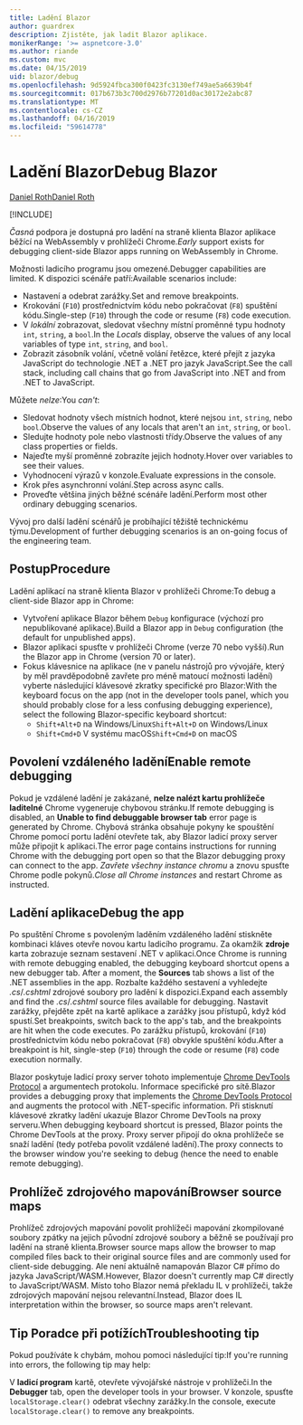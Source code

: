 ```yaml
---
title: Ladění Blazor
author: guardrex
description: Zjistěte, jak ladit Blazor aplikace.
monikerRange: '>= aspnetcore-3.0'
ms.author: riande
ms.custom: mvc
ms.date: 04/15/2019
uid: blazor/debug
ms.openlocfilehash: 9d5924fbca300f0423fc3130ef749ae5a6639b4f
ms.sourcegitcommit: 017b673b3c700d2976b77201d0ac30172e2abc87
ms.translationtype: MT
ms.contentlocale: cs-CZ
ms.lasthandoff: 04/16/2019
ms.locfileid: "59614778"
---
```

# <a name="debug-blazor"></a><span data-ttu-id="74c64-103">Ladění Blazor</span><span class="sxs-lookup"><span data-stu-id="74c64-103">Debug Blazor</span></span>

[<span data-ttu-id="74c64-104">Daniel Roth</span><span class="sxs-lookup"><span data-stu-id="74c64-104">Daniel Roth</span></span>](https://github.com/danroth27)

[!INCLUDE[](~/includes/razor-components-preview-notice.md)]

<span data-ttu-id="74c64-105">*Časná* podpora je dostupná pro ladění na straně klienta Blazor aplikace běžící na WebAssembly v prohlížeči Chrome.</span><span class="sxs-lookup"><span data-stu-id="74c64-105">*Early* support exists for debugging client-side Blazor apps running on WebAssembly in Chrome.</span></span>

<span data-ttu-id="74c64-106">Možnosti ladicího programu jsou omezené.</span><span class="sxs-lookup"><span data-stu-id="74c64-106">Debugger capabilities are limited.</span></span> <span data-ttu-id="74c64-107">K dispozici scénáře patří:</span><span class="sxs-lookup"><span data-stu-id="74c64-107">Available scenarios include:</span></span>

* <span data-ttu-id="74c64-108">Nastavení a odebrat zarážky.</span><span class="sxs-lookup"><span data-stu-id="74c64-108">Set and remove breakpoints.</span></span>
* <span data-ttu-id="74c64-109">Krokování (`F10`) prostřednictvím kódu nebo pokračovat (`F8`) spuštění kódu.</span><span class="sxs-lookup"><span data-stu-id="74c64-109">Single-step (`F10`) through the code or resume (`F8`) code execution.</span></span>
* <span data-ttu-id="74c64-110">V *lokální* zobrazovat, sledovat všechny místní proměnné typu hodnoty `int`, `string`, a `bool`.</span><span class="sxs-lookup"><span data-stu-id="74c64-110">In the *Locals* display, observe the values of any local variables of type `int`, `string`, and `bool`.</span></span>
* <span data-ttu-id="74c64-111">Zobrazit zásobník volání, včetně volání řetězce, které přejít z jazyka JavaScript do technologie .NET a .NET pro jazyk JavaScript.</span><span class="sxs-lookup"><span data-stu-id="74c64-111">See the call stack, including call chains that go from JavaScript into .NET and from .NET to JavaScript.</span></span>

<span data-ttu-id="74c64-112">Můžete *nelze*:</span><span class="sxs-lookup"><span data-stu-id="74c64-112">You *can't*:</span></span>

* <span data-ttu-id="74c64-113">Sledovat hodnoty všech místních hodnot, které nejsou `int`, `string`, nebo `bool`.</span><span class="sxs-lookup"><span data-stu-id="74c64-113">Observe the values of any locals that aren't an `int`, `string`, or `bool`.</span></span>
* <span data-ttu-id="74c64-114">Sledujte hodnoty pole nebo vlastnosti třídy.</span><span class="sxs-lookup"><span data-stu-id="74c64-114">Observe the values of any class properties or fields.</span></span>
* <span data-ttu-id="74c64-115">Najeďte myší proměnné zobrazíte jejich hodnoty.</span><span class="sxs-lookup"><span data-stu-id="74c64-115">Hover over variables to see their values.</span></span>
* <span data-ttu-id="74c64-116">Vyhodnocení výrazů v konzole.</span><span class="sxs-lookup"><span data-stu-id="74c64-116">Evaluate expressions in the console.</span></span>
* <span data-ttu-id="74c64-117">Krok přes asynchronní volání.</span><span class="sxs-lookup"><span data-stu-id="74c64-117">Step across async calls.</span></span>
* <span data-ttu-id="74c64-118">Proveďte většina jiných běžné scénáře ladění.</span><span class="sxs-lookup"><span data-stu-id="74c64-118">Perform most other ordinary debugging scenarios.</span></span>

<span data-ttu-id="74c64-119">Vývoj pro další ladění scénářů je probíhající těžiště technickému týmu.</span><span class="sxs-lookup"><span data-stu-id="74c64-119">Development of further debugging scenarios is an on-going focus of the engineering team.</span></span>

## <a name="procedure"></a><span data-ttu-id="74c64-120">Postup</span><span class="sxs-lookup"><span data-stu-id="74c64-120">Procedure</span></span>

<span data-ttu-id="74c64-121">Ladění aplikací na straně klienta Blazor v prohlížeči Chrome:</span><span class="sxs-lookup"><span data-stu-id="74c64-121">To debug a client-side Blazor app in Chrome:</span></span>

* <span data-ttu-id="74c64-122">Vytvoření aplikace Blazor během `Debug` konfigurace (výchozí pro nepublikované aplikace).</span><span class="sxs-lookup"><span data-stu-id="74c64-122">Build a Blazor app in `Debug` configuration (the default for unpublished apps).</span></span>
* <span data-ttu-id="74c64-123">Blazor aplikaci spusťte v prohlížeči Chrome (verze 70 nebo vyšší).</span><span class="sxs-lookup"><span data-stu-id="74c64-123">Run the Blazor app in Chrome (version 70 or later).</span></span>
* <span data-ttu-id="74c64-124">Fokus klávesnice na aplikace (ne v panelu nástrojů pro vývojáře, který by měl pravděpodobně zavřete pro méně matoucí možnosti ladění) vyberte následující klávesové zkratky specifické pro Blazor:</span><span class="sxs-lookup"><span data-stu-id="74c64-124">With the keyboard focus on the app (not in the developer tools panel, which you should probably close for a less confusing debugging experience), select the following Blazor-specific keyboard shortcut:</span></span>
  * <span data-ttu-id="74c64-125">`Shift+Alt+D` na Windows/Linux</span><span class="sxs-lookup"><span data-stu-id="74c64-125">`Shift+Alt+D` on Windows/Linux</span></span>
  * <span data-ttu-id="74c64-126">`Shift+Cmd+D` V systému macOS</span><span class="sxs-lookup"><span data-stu-id="74c64-126">`Shift+Cmd+D` on macOS</span></span>

## <a name="enable-remote-debugging"></a><span data-ttu-id="74c64-127">Povolení vzdáleného ladění</span><span class="sxs-lookup"><span data-stu-id="74c64-127">Enable remote debugging</span></span>

<span data-ttu-id="74c64-128">Pokud je vzdálené ladění je zakázané, **nelze nalézt kartu prohlížeče laditelné** Chrome vygeneruje chybovou stránku.</span><span class="sxs-lookup"><span data-stu-id="74c64-128">If remote debugging is disabled, an **Unable to find debuggable browser tab** error page is generated by Chrome.</span></span> <span data-ttu-id="74c64-129">Chybová stránka obsahuje pokyny ke spouštění Chrome pomocí portu ladění otevřete tak, aby Blazor ladicí proxy server může připojit k aplikaci.</span><span class="sxs-lookup"><span data-stu-id="74c64-129">The error page contains instructions for running Chrome with the debugging port open so that the Blazor debugging proxy can connect to the app.</span></span> <span data-ttu-id="74c64-130">*Zavřete všechny instance chromu* a znovu spusťte Chrome podle pokynů.</span><span class="sxs-lookup"><span data-stu-id="74c64-130">*Close all Chrome instances* and restart Chrome as instructed.</span></span>

## <a name="debug-the-app"></a><span data-ttu-id="74c64-131">Ladění aplikace</span><span class="sxs-lookup"><span data-stu-id="74c64-131">Debug the app</span></span>

<span data-ttu-id="74c64-132">Po spuštění Chrome s povoleným laděním vzdáleného ladění stiskněte kombinaci kláves otevře novou kartu ladicího programu. Za okamžik **zdroje** karta zobrazuje seznam sestavení .NET v aplikaci.</span><span class="sxs-lookup"><span data-stu-id="74c64-132">Once Chrome is running with remote debugging enabled, the debugging keyboard shortcut opens a new debugger tab. After a moment, the **Sources** tab shows a list of the .NET assemblies in the app.</span></span> <span data-ttu-id="74c64-133">Rozbalte každého sestavení a vyhledejte *.cs*/*.cshtml* zdrojové soubory pro ladění k dispozici.</span><span class="sxs-lookup"><span data-stu-id="74c64-133">Expand each assembly and find the *.cs*/*.cshtml* source files available for debugging.</span></span> <span data-ttu-id="74c64-134">Nastavit zarážky, přejděte zpět na kartě aplikace a zarážky jsou přístupů, když kód spustí.</span><span class="sxs-lookup"><span data-stu-id="74c64-134">Set breakpoints, switch back to the app's tab, and the breakpoints are hit when the code executes.</span></span> <span data-ttu-id="74c64-135">Po zarážku přístupů, krokování (`F10`) prostřednictvím kódu nebo pokračovat (`F8`) obvykle spuštění kódu.</span><span class="sxs-lookup"><span data-stu-id="74c64-135">After a breakpoint is hit, single-step (`F10`) through the code or resume (`F8`) code execution normally.</span></span>

<span data-ttu-id="74c64-136">Blazor poskytuje ladicí proxy server tohoto implementuje [Chrome DevTools Protocol](https://chromedevtools.github.io/devtools-protocol/) a argumentech protokolu. Informace specifické pro sítě.</span><span class="sxs-lookup"><span data-stu-id="74c64-136">Blazor provides a debugging proxy that implements the [Chrome DevTools Protocol](https://chromedevtools.github.io/devtools-protocol/) and augments the protocol with .NET-specific information.</span></span> <span data-ttu-id="74c64-137">Při stisknutí klávesové zkratky ladění ukazuje Blazor Chrome DevTools na proxy serveru.</span><span class="sxs-lookup"><span data-stu-id="74c64-137">When debugging keyboard shortcut is pressed, Blazor points the Chrome DevTools at the proxy.</span></span> <span data-ttu-id="74c64-138">Proxy server připojí do okna prohlížeče se snaží ladění (tedy potřeba povolit vzdálené ladění).</span><span class="sxs-lookup"><span data-stu-id="74c64-138">The proxy connects to the browser window you're seeking to debug (hence the need to enable remote debugging).</span></span>

## <a name="browser-source-maps"></a><span data-ttu-id="74c64-139">Prohlížeč zdrojového mapování</span><span class="sxs-lookup"><span data-stu-id="74c64-139">Browser source maps</span></span>

<span data-ttu-id="74c64-140">Prohlížeč zdrojových mapování povolit prohlížeči mapování zkompilované soubory zpátky na jejich původní zdrojové soubory a běžně se používají pro ladění na straně klienta.</span><span class="sxs-lookup"><span data-stu-id="74c64-140">Browser source maps allow the browser to map compiled files back to their original source files and are commonly used for client-side debugging.</span></span> <span data-ttu-id="74c64-141">Ale není aktuálně namapován Blazor C# přímo do jazyka JavaScript/WASM.</span><span class="sxs-lookup"><span data-stu-id="74c64-141">However, Blazor doesn't currently map C# directly to JavaScript/WASM.</span></span> <span data-ttu-id="74c64-142">Místo toho Blazor nemá překladu IL v prohlížeči, takže zdrojových mapování nejsou relevantní.</span><span class="sxs-lookup"><span data-stu-id="74c64-142">Instead, Blazor does IL interpretation within the browser, so source maps aren't relevant.</span></span>

## <a name="troubleshooting-tip"></a><span data-ttu-id="74c64-143">Tip Poradce při potížích</span><span class="sxs-lookup"><span data-stu-id="74c64-143">Troubleshooting tip</span></span>

<span data-ttu-id="74c64-144">Pokud používáte k chybám, mohou pomoci následující tip:</span><span class="sxs-lookup"><span data-stu-id="74c64-144">If you're running into errors, the following tip may help:</span></span>

<span data-ttu-id="74c64-145">V **ladicí program** kartě, otevřete vývojářské nástroje v prohlížeči.</span><span class="sxs-lookup"><span data-stu-id="74c64-145">In the **Debugger** tab, open the developer tools in your browser.</span></span> <span data-ttu-id="74c64-146">V konzole, spusťte `localStorage.clear()` odebrat všechny zarážky.</span><span class="sxs-lookup"><span data-stu-id="74c64-146">In the console, execute `localStorage.clear()` to remove any breakpoints.</span></span>
